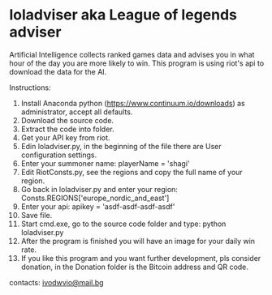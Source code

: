 # loladviser aka League of legends adviser

Artificial Intelligence collects ranked games data and advises you in what hour of the day you are more likely to win.
This program is using riot's api to download the data for the AI.

Instructions:
1. Install Anaconda python (https://www.continuum.io/downloads) as administrator, accept all defaults.
2. Download the source code.
3. Extract the code into folder.
4. Get your API key from riot.
5. Edin loladviser.py, in the beginning of the file there are User configuration settings.
6. Enter your summoner name: playerName = 'shagi'
7. Edit RiotConsts.py, see the regions and copy the full name of your region.
8. Go back in loladviser.py and enter your region: Consts.REGIONS['europe_nordic_and_east']
9. Enter your api: apikey = 'asdf-asdf-asdf-asdf'
10. Save file.
11. Start cmd.exe, go to the source code folder and type: python loladviser.py
12. After the program is finished you will have an image for your daily win rate.
13. If you like this program and you want further development,
pls consider donation, in the Donation folder is the Bitcoin
address and QR code.

contacts: ivodwvio@mail.bg
